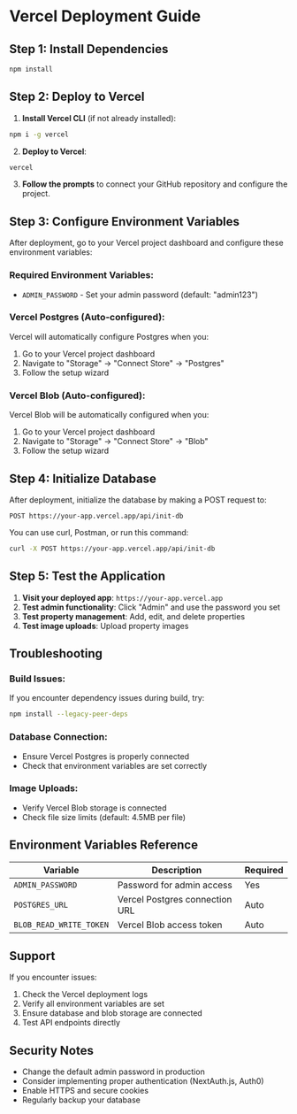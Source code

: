 # Vercel Deployment Guide

## Step 1: Install Dependencies

```bash
npm install
```

## Step 2: Deploy to Vercel

1. **Install Vercel CLI** (if not already installed):
```bash
npm i -g vercel
```

2. **Deploy to Vercel**:
```bash
vercel
```

3. **Follow the prompts** to connect your GitHub repository and configure the project.

## Step 3: Configure Environment Variables

After deployment, go to your Vercel project dashboard and configure these environment variables:

### Required Environment Variables:
- `ADMIN_PASSWORD` - Set your admin password (default: "admin123")

### Vercel Postgres (Auto-configured):
Vercel will automatically configure Postgres when you:
1. Go to your Vercel project dashboard
2. Navigate to "Storage" → "Connect Store" → "Postgres"
3. Follow the setup wizard

### Vercel Blob (Auto-configured):
Vercel Blob will be automatically configured when you:
1. Go to your Vercel project dashboard  
2. Navigate to "Storage" → "Connect Store" → "Blob"
3. Follow the setup wizard

## Step 4: Initialize Database

After deployment, initialize the database by making a POST request to:

```
POST https://your-app.vercel.app/api/init-db
```

You can use curl, Postman, or run this command:

```bash
curl -X POST https://your-app.vercel.app/api/init-db
```

## Step 5: Test the Application

1. **Visit your deployed app**: `https://your-app.vercel.app`
2. **Test admin functionality**: Click "Admin" and use the password you set
3. **Test property management**: Add, edit, and delete properties
4. **Test image uploads**: Upload property images

## Troubleshooting

### Build Issues:
If you encounter dependency issues during build, try:
```bash
npm install --legacy-peer-deps
```

### Database Connection:
- Ensure Vercel Postgres is properly connected
- Check that environment variables are set correctly

### Image Uploads:
- Verify Vercel Blob storage is connected
- Check file size limits (default: 4.5MB per file)

## Environment Variables Reference

| Variable | Description | Required |
|----------|-------------|----------|
| `ADMIN_PASSWORD` | Password for admin access | Yes |
| `POSTGRES_URL` | Vercel Postgres connection URL | Auto |
| `BLOB_READ_WRITE_TOKEN` | Vercel Blob access token | Auto |

## Support

If you encounter issues:
1. Check the Vercel deployment logs
2. Verify all environment variables are set
3. Ensure database and blob storage are connected
4. Test API endpoints directly

## Security Notes

- Change the default admin password in production
- Consider implementing proper authentication (NextAuth.js, Auth0)
- Enable HTTPS and secure cookies
- Regularly backup your database